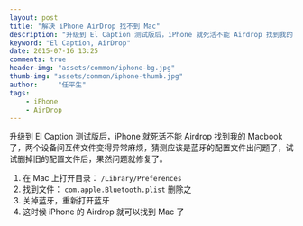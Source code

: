 ```yaml
---
layout: post
title: "解决 iPhone AirDrop 找不到 Mac"
description: "升级到 El Caption 测试版后，iPhone 就死活不能 Airdrop 找到我的 Macbook 了，两个设备间互传文件变得异常麻烦，猜测应该是蓝牙的配置文件出问题了，试试删掉旧的配置文件后，果然问题就修复了"
keyword: "El Caption, AirDrop"
date: 2015-07-16 13:25
comments: true
header-img: "assets/common/iphone-bg.jpg"
thumb-img: "assets/common/iphone-thumb.jpg"
author:     "任平生"
tags:
    - iPhone
    - AirDrop
---
```

升级到 El Caption 测试版后，iPhone 就死活不能 Airdrop 找到我的 Macbook 了，两个设备间互传文件变得异常麻烦，猜测应该是蓝牙的配置文件出问题了，试试删掉旧的配置文件后，果然问题就修复了。

1. 在 Mac 上打开目录： `/Library/Preferences`
2. 找到文件： `com.apple.Bluetooth.plist` 删除之
3. 关掉蓝牙，重新打开蓝牙
4. 这时候 iPhone 的 Airdrop 就可以找到 Mac 了